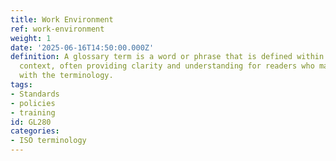 ```yaml
---
title: Work Environment
ref: work-environment
weight: 1
date: '2025-06-16T14:50:00.000Z'
definition: A glossary term is a word or phrase that is defined within a specific
  context, often providing clarity and understanding for readers who may not be familiar
  with the terminology.
tags:
- Standards
- policies
- training
id: GL280
categories:
- ISO terminology
---
```


